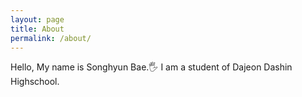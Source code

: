 ```yaml
---
layout: page
title: About
permalink: /about/
---
```


Hello, My name is Songhyun Bae.🖐️
I am a student of Dajeon Dashin Highschool.
